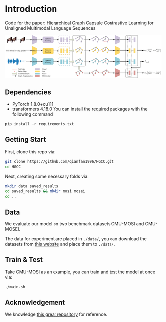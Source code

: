 # Introduction

Code for the paper: Hierarchical Graph Capsule Contrastive Learning for Unaligned Multimodal Language Sequences

![Framework of HGCC](./imgs/framework.jpg)



## Dependencies

* PyTorch 1.8.0+cu111
* transformers 4.18.0
You can install the required packages with the following command
```python
pip install -r requirements.txt
```


## Getting Start

First, clone this repo via:

```bash
git clone https://github.com/qianfan1996/HGCC.git
cd HGCC
```

Next, creating some necessary folds via:
```bash
mkdir data saved_results
cd saved_results && mkdir mosi mosei 
cd ..
```

## Data

We evaluate our model on two benchmark datasets CMU-MOSI and CMU-MOSEI.

The data for experiment are placed in `./data/`, you can download the datasets from [this website](https://github.com/thuiar/Self-MM)
and place them to `./data/`.

## Train & Test
Take CMU-MOSI as an example, you can train and test the model at once via:

```bash
./main.sh
```

## Acknowledgement
We knowledge [this great repository](https://github.com/lzjjeff/HGraph-CL) for reference.
